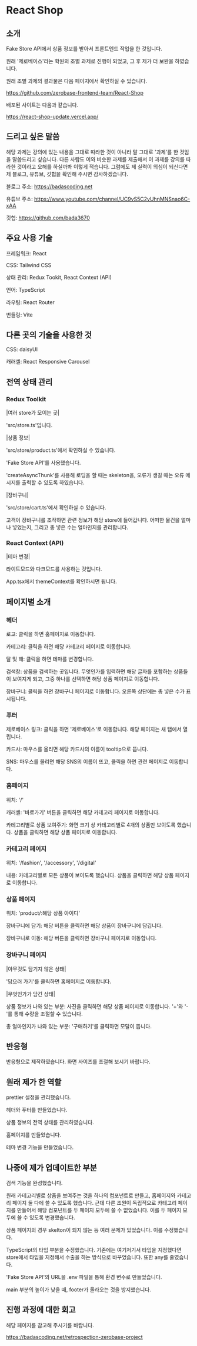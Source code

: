 # React Shop

## 소개

Fake Store API에서 상품 정보를 받아서 프론트엔드 작업을 한 것입니다.

원래 '제로베이스'라는 학원의 조별 과제로 진행이 되었고, 그 후 제가 더 보완을 하였습니다.

원래 조별 과제의 결과물은 다음 페이지에서 확인하실 수 있습니다.

https://github.com/zerobase-frontend-team/React-Shop

배포된 사이트는 다음과 같습니다.

https://react-shop-update.vercel.app/

## 드리고 싶은 말씀

해당 과제는 강의에 있는 내용을 그대로 따라한 것이 아니라 말 그대로 '과제'를 한 것임을 말씀드리고 싶습니다. 다른 사람도 이와 비슷한 과제를 제출해서 이 과제를 강의를 따라한 것이라고 오해를 하실까봐 이렇게 적습니다. 그럼에도 제 실력이 의심이 되신다면 제 블로그, 유튜브, 깃헙을 확인해 주시면 감사하겠습니다.

블로그 주소: https://badascoding.net

유튜브 주소: https://www.youtube.com/channel/UC9vS5C2vUhnMNSnao6C-xAA

깃헙: https://github.com/bada3670

## 주요 사용 기술

프레임워크: React

CSS: Tailwind CSS

상태 관리: Redux Tookit, React Context (API)

언어: TypeScript

라우팅: React Router

번들링: Vite

## 다른 곳의 기술을 사용한 것

CSS: daisyUI

캐러셀: React Responsive Carousel

## 전역 상태 관리

### Redux Toolkit

|여러 store가 모이는 곳|

'src/store.ts'입니다.

|상품 정보|

'src/store/product.ts'에서 확인하실 수 있습니다.

'Fake Store API'를 사용했습니다.

'createAsyncThunk'를 사용해 로딩을 할 때는 skeleton을, 오류가 생길 때는 오류 메시지를 출력할 수 있도록 하였습니다.

|장바구니|

'src/store/cart.ts'에서 확인하실 수 있습니다.

고객이 장바구니를 조작하면 관련 정보가 해당 store에 들어갑니다. 어떠한 물건을 얼마나 넣었는지, 그리고 총 넣은 수는 얼마인지를 관리합니다.

### React Context (API)

|테마 변경|

라이트모드와 다크모드를 사용하는 것입니다.

App.tsx에서 themeContext를 확인하시면 됩니다.

## 페이지별 소개

### 헤더

로고: 클릭을 하면 홈페이지로 이동합니다.

카테고리: 클릭을 하면 해당 카테고리 페이지로 이동합니다.

달 및 해: 클릭을 하면 테마를 변경합니다.

검색창: 상품을 검색하는 곳입니다. 무엇인가를 입력하면 해당 글자를 포함하는 상품들이 보여지게 되고, 그중 하나를 선택하면 해당 상품 페이지로 이동합니다.

장바구니: 클릭을 하면 장바구니 페이지로 이동합니다. 오른쪽 상단에는 총 넣은 수가 표시됩니다.

### 푸터

제로베이스 링크: 클릭을 하면 '제로베이스'로 이동합니다. 해당 페이지는 새 탭에서 열립니다.

카드사: 마우스를 올리면 해당 카드사의 이름이 tooltip으로 뜹니다.

SNS: 마우스를 올리면 해당 SNS의 이름이 뜨고, 클릭을 하면 관련 페이지로 이동합니다.

### 홈페이지

위치: '/'

캐러셀: '바로가기' 버튼을 클릭하면 해당 카테고리 페이지로 이동합니다.

카테고리별로 상품 보여주기: 화면 크기 상 카테고리별로 4개의 상품만 보이도록 했습니다. 상품을 클릭하면 해당 상품 페이지로 이동합니다.

### 카테고리 페이지

위치: '/fashion', '/accessory', '/digital'

내용: 카테고리별로 모든 상품이 보이도록 했습니다. 상품을 클릭하면 해당 상품 페이지로 이동합니다.

### 상품 페이지

위치: 'product/:해당 상품 아이디'

장바구니에 담기: 해당 버튼을 클릭하면 해당 상품이 장바구니에 담깁니다.

장바구니로 이동: 해당 버튼을 클릭하면 장바구니 페이지로 이동합니다.

### 장바구니 페이지

|아무것도 담기지 않은 상태|

'담으러 가기'를 클릭하면 홈페이지로 이동합니다.

|무엇인가가 담긴 상태|

상품 정보가 나와 있는 부분: 사진을 클릭하면 해당 상품 페이지로 이동합니다. '+'와 '-'를 통해 수량을 조절할 수 있습니다.

총 얼마인지가 나와 있는 부분: '구매하기'를 클릭하면 모달이 뜹니다.

## 반응형

반응형으로 제작하였습니다. 화면 사이즈를 조절해 보시기 바랍니다.

## 원래 제가 한 역할

prettier 설정을 관리했습니다.

헤더와 푸터를 만들었습니다.

상품 정보의 전역 상태를 관리하였습니다.

홈페이지를 만들었습니다.

테마 변경 기능을 만들었습니다.

## 나중에 제가 업데이트한 부분

검색 기능을 완성했습니다.

원래 카테고리별로 상품을 보여주는 것을 하나의 컴포넌트로 만들고, 홈페이지와 카테고리 페이지 둘 다에 쓸 수 있도록 했습니다. 근데 다른 조원이 독립적으로 카테고리 페이지를 만들어서 해당 컴포넌트를 두 페이지 모두에 쓸 수 없었습니다. 이를 두 페이지 모두에 쓸 수 있도록 변경했습니다.

상품 페이지의 경우 skelton이 되지 않는 등 여러 문제가 있었습니다. 이를 수정했습니다.

TypeScript의 타입 부분을 수정했습니다. 기존에는 여기저기서 타입을 지정했다면 store에서 타입을 지정해서 수출을 하는 방식으로 바꾸었습니다. 또한 any를 줄였습니다.

'Fake Store API'의 URL을 .env 파일을 통해 환경 변수로 만들었습니다.

main 부분의 높이가 낮을 때, footer가 올라오는 것을 방지했습니다.

## 진행 과정에 대한 회고

해당 페이지를 참고해 주시기를 바랍니다.

https://badascoding.net/retrospection-zerobase-project
